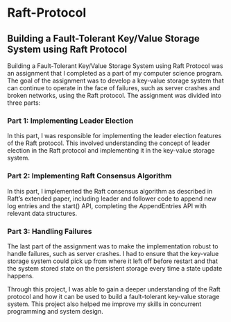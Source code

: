 # Raft-Protocol

## Building a Fault-Tolerant Key/Value Storage System using Raft Protocol

Building a Fault-Tolerant Key/Value Storage System using Raft Protocol was an assignment that I completed as a part of my computer science program. The goal of the assignment was to develop a key-value storage system that can continue to operate in the face of failures, such as server crashes and broken networks, using the Raft protocol. The assignment was divided into three parts:

### Part 1: Implementing Leader Election

In this part, I was responsible for implementing the leader election features of the Raft protocol. This involved understanding the concept of leader election in the Raft protocol and implementing it in the key-value storage system.

### Part 2: Implementing Raft Consensus Algorithm

In this part, I implemented the Raft consensus algorithm as described in Raft’s extended paper, including leader and follower code to append new log entries and the start() API, completing the AppendEntries API with relevant data structures.

### Part 3: Handling Failures

The last part of the assignment was to make the implementation robust to handle failures, such as server crashes. I had to ensure that the key-value storage system could pick up from where it left off before restart and that the system stored state on the persistent storage every time a state update happens.

Through this project, I was able to gain a deeper understanding of the Raft protocol and how it can be used to build a fault-tolerant key-value storage system. This project also helped me improve my skills in concurrent programming and system design.
